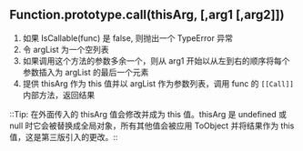 ## Function.prototype.call(thisArg, [,arg1 [,arg2]])

1. 如果 IsCallable(func) 是 false, 则抛出一个 TypeError 异常
2. 令 argList 为一个空列表
3. 如果调用这个方法的参数多余一个，则从 arg1 开始以从左到右的顺序将每个参数插入为 argList 的最后一个元素
4. 提供 thisArg 作为 this 值并以 argList 作为参数列表，调用 func 的 `[[Call]]` 内部方法，返回结果

::Tip: 在外面传入的 thisArg 值会修改并成为 this 值。thisArg 是 undefined 或 null 时它会被替换成全局对象，所有其他值会被应用 ToObject 并将结果作为 this 值，这是第三版引入的更改。::
